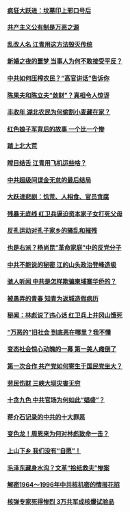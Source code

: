 #### [疯狂大跃进：坟墓印上邪口号后](../pages/prog1695/a103387360.md) 
#### [共产主义公有制是万恶之源](../pages/prog1695/a103387352.md) 
#### [乱改人名 江青用这方法毁灭传统](../pages/prog1695/a103386323.md) 
#### [新婚之夜的噩梦 当事人为何不敢接受平反？](../pages/prog1695/a103386318.md) 
#### [中共如何压榨农民？“高官讲话”告诉你](../pages/prog1695/a103385405.md) 
#### [陈果夫和陈立夫“敛财”？真相令人惊讶](../pages/prog1695/a103385390.md) 
#### [丰收年 湖北农民为何偷割小麦藏在家？](../pages/prog1695/a103384134.md) 
#### [红色娘子军背后的故事 一个比一个惨](../pages/prog1695/a103384119.md) 
#### [踏上北大荒](../pages/prog1695/a103383172.md) 
#### [瞠目结舌 江青用飞机运些啥？](../pages/prog1695/a103383168.md) 
#### [中共超级间谍金无怠的最后结局](../pages/prog1695/a103382206.md) 
#### [大跃进悲剧：饥荒、人相食、官员贪腐](../pages/prog1695/a103382186.md) 
#### [残暴无底线 红卫兵逼迫资本家子女打死父母](../pages/prog1695/a103381293.md) 
#### [反孔运动对孔子家乡的骚乱和摧残](../pages/prog1695/a103381287.md) 
#### [也是右派？杨尚昆“革命家庭”中的反党分子](../pages/prog1695/a103380285.md) 
#### [中共不能说的秘密 江的山头政治登峰造极](../pages/prog1695/a103380266.md) 
#### [骇人听闻 中共是怎样欺骗柬埔寨华侨的？](../pages/prog1695/a103379241.md) 
#### [被愚弄的青春 知青为返城造假病历](../pages/prog1695/a103379219.md) 
#### [秘闻：林彪说了违心话 红卫兵上井冈山饿死](../pages/prog1695/a103377868.md) 
#### [“万恶的”旧社会 到底恶在哪里？我不懂](../pages/prog1695/a103377878.md) 
#### [变态社会惊心动魄的一幕 第一美人瘫倒了](../pages/prog1695/a103376949.md) 
#### [第一次合作 共产党如何寄生于国民党坐大？](../pages/prog1695/a103376944.md) 
#### [劳民伤财 三峡大坝灾害无穷](../pages/prog1695/a103376141.md) 
#### [十贪九色 中共官场为何如此“娼盛”？](../pages/prog1695/a103376133.md) 
#### [蒋介石记录的中共的十大罪恶](../pages/prog1695/a103375240.md) 
#### [变色龙！周恩来为何对林彪致命一击？](../pages/prog1695/a103375221.md) 
#### [上山下乡 我们没有“自愿”！](../pages/prog1695/a103374243.md) 
#### [毛泽东藏身水沟？文革“拾纸救夫”惨案](../pages/prog1695/a103374188.md) 
#### [解密1964～1996年中共核机密的情报花招](../pages/prog1695/a103373205.md) 
#### [核弹专家死得惨烈 3万共军成核爆试验品](../pages/prog1695/a103373180.md) 
